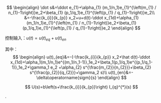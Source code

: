 $$
\begin{align}
\dot s&=\ddot e_{1}+\alpha_{1} (m_1/n_1)e_{1}^{\left(m_{1} / n_{1}-1\right)}e_2+\beta_{1} (p_1/q_1)e_{1}^{\left(p_{1} / q_{1}-1\right)}e_2\\
&=-\frac{k_{i}}{k_{p}} x_2+u+d(t)-\ddot x_{1d}+\alpha_{1} (m_1/n_1)e_{1}^{\left(m_{1} / n_{1}-1\right)}e_2+\beta_{1} (p_1/q_1)e_{1}^{\left(p_{1} / q_{1}-1\right)}e_2
\end{align}
$$

控制输入：$u(t)=u(t)_{eq}+u(t)_{en}$

其中：
$$
\begin{align}
u(t)_{eq}&=-(-\frac{k_{i}}{k_{p}} x_2+\hat d(t)-\ddot x_{1d}+\alpha_1(m_1/n_1)e^{(m_1/n_1-1)}_1e_2+\beta_1(p_1/q_1)e^{(p_1/q_1-1)}_1e_2+\gamma_1  e_2 +\alpha_{2} s^{\frac{m_{2}}{n_{2}}}+\beta_{2} s^{\frac{p_{2}}{q_{2}}}+\gamma_2 s)\\
u(t)_{en}&=-\delta\operatorname{sigm}{s}
\end{align}
$$

$$
U(s)=b\left(s+\frac{k_{i}}{k_{p}}\right) I_{q}^{*}(s)
$$

.